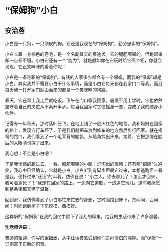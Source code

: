 # “保姆狗”小白 #

## 安治蓉 ##

小白是一只狗，一只顽皮的狗。它还是我现在的“保姆狗”，勤劳忠实的“保姆狗”。

小白长着一身棕色的卷毛，是一个名副其实的泰迪犬。它的腿肥嘟嘟的，但跑起来却一点都不慢。小白它还有一个“能力”，就是假如你在它玩时给它照个相，你就会发现，它正笑眯眯的看着你呢！

小白是一条称职的“保姆狗”。有钱的人家多少都会有一个保姆，而我的“保姆”却是小白。其实我并不需要小白干什么事情，而是小白它每天都在我家门口等我。而且每天我一打开家门迎面而来的都是一个笑眯眯的狗脸。

春天，它在早上我走后就吃饭。下午在门口等我回家。暑假不用上学时，它也依然坚守着自己的岗位从不离开半步。每当我回家时它便摇身一变，变成了我的随身小伙伴。

记得有一年秋天，那时落叶纷飞，在地上铺了一层火红色的地毯。我和妈妈在回家的路上，发现自行车坏了，于是我们就把车放到修车的地方然后步行回家。就在拐弯的路口，我们看到了一个毛茸茸的脑袋，从墙角探出头来，接着，它把那埋在脸后的大眼睛也探了出来。

我心想：不会是小白吧？

于是我悄悄的跑过去。一看，那肥嘟嘟的小腿；灯泡似的眼睛；还有那“招牌”似的笑，我心中已经确认，它就是小白。小白听到有脚步声朝它过来，本想逃跑但一看是我，便扑过来“汪汪”的叫着，仿佛在说：“小主人，你去哪儿了？怎么才回来，我可着急死了！”我走在回家的路上，一边向它道歉，一边逗它玩儿。这时我感觉到整条街都充满了温馨。

回到家，我仿佛看到了小白那忙来忙去的身影，它时而跑到床下，东闻闻，西闻闻；时而跑到椅子下东摸摸，西摸摸。

这称职的“保姆狗”在我的回忆中留下了深刻的印象，给我的生活带来了许多温馨。

**沈老师评语：**

普通的相迎，你写的很细致，从中让读者感受到你们之间情谊的深厚。而“保姆”一词则富于它新的职责。